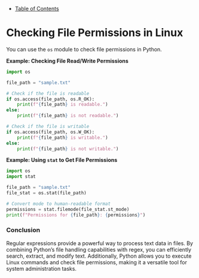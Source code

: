 * [Table of Contents](./index.md)

# Checking File Permissions in Linux
You can use the `os` module to check file permissions in Python.

**Example: Checking File Read/Write Permissions**
```python
import os

file_path = "sample.txt"

# Check if the file is readable
if os.access(file_path, os.R_OK):
    print(f"{file_path} is readable.")
else:
    print(f"{file_path} is not readable.")

# Check if the file is writable
if os.access(file_path, os.W_OK):
    print(f"{file_path} is writable.")
else:
    print(f"{file_path} is not writable.")
```

**Example: Using `stat` to Get File Permissions**
```python
import os
import stat

file_path = "sample.txt"
file_stat = os.stat(file_path)

# Convert mode to human-readable format
permissions = stat.filemode(file_stat.st_mode)
print(f"Permissions for {file_path}: {permissions}")
```

### Conclusion
Regular expressions provide a powerful way to process text data in files. By combining Python’s file handling capabilities with regex, you can efficiently search, extract, and modify text. Additionally, Python allows you to execute Linux commands and check file permissions, making it a versatile tool for system administration tasks.

